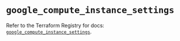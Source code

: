 # `google_compute_instance_settings`

Refer to the Terraform Registry for docs: [`google_compute_instance_settings`](https://registry.terraform.io/providers/hashicorp/google/6.31.0/docs/resources/compute_instance_settings).
